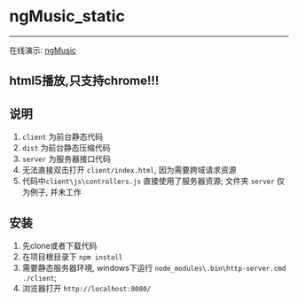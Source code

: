 # ngMusic_static
---------

在线演示: [ngMusic](http://ngmusic.coding.io/)

## html5播放,只支持chrome!!!

## 说明
1. `client` 为前台静态代码
2. `dist` 为前台静态压缩代码
3. `server` 为服务器接口代码
4. 无法直接双击打开 `client/index.html`, 因为需要跨域请求资源
5. 代码中`client\js\controllers.js` 直接使用了服务器资源; 文件夹 `server` 仅为例子, 并未工作

## 安装
1. 先clone或者下载代码
2. 在项目根目录下 `npm install`
3. 需要静态服务器环境, windows下运行 `node_modules\.bin\http-server.cmd ./client`;
4. 浏览器打开 `http://localhost:8080/`
